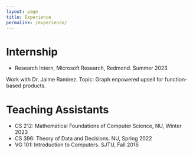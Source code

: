 ```yaml
---
layout: page
title: Experience
permalink: /experience/
---
```


# Internship
- Research Intern, Microsoft Research, Redmond. Summer 2023. 

Work with Dr. Jaime Ramirez. Topic: Graph enpowered upsell for function-based products.

# Teaching Assistants
- CS 212: Mathematical Foundations of Computer Science, NU, Winter 2023
- CS 396: Theory of Data and Decisions. NU, Spring 2022
- VG 101: Introduction to Computers. SJTU, Fall 2016

<!-- This is the base Jekyll theme. You can find out more info about customizing your Jekyll theme, as well as basic Jekyll usage documentation at [jekyllrb.com](https://jekyllrb.com/)

You can find the source code for Minima at GitHub:
[jekyll][jekyll-organization] /
[minima](https://github.com/jekyll/minima)

You can find the source code for Jekyll at GitHub:
[jekyll][jekyll-organization] /
[jekyll](https://github.com/jekyll/jekyll)


[jekyll-organization]: https://github.com/jekyll -->
